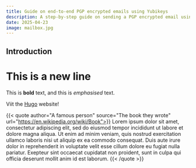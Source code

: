 ```yaml
---
title: Guide on end-to-end PGP encrypted emails using Yubikeys
description: A step-by-step guide on sending a PGP encrypted email using PKI and a little extra security using Yubikeys
date: 2025-04-23
image: mailbox.jpg
---
```


## Introduction

# This is a new line

This is **bold** text, and this is *emphasised* text.

Viit the [Hugo](https://gohugo.io) website!

{{< quote author="A famous person" source="The book they wrote" url="https://en.wikipedia.org/wiki/Book">}}
Lorem ipsum dolor sit amet, consectetur adipiscing elit, sed do eiusmod tempor incididunt ut labore et dolore magna aliqua. Ut enim ad minim veniam, quis nostrud exercitation ullamco laboris nisi ut aliquip ex ea commodo consequat. Duis aute irure dolor in reprehenderit in voluptate velit esse cillum dolore eu fugiat nulla pariatur. Exepteur sint occaecat cupidatat non proident, sunt in culpa qui officia deserunt mollit anim id est laborum.
{{< /quote >}}